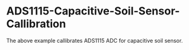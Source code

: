 # ADS1115-Capacitive-Soil-Sensor-Callibration
The above example callibrates ADS1115 ADC for capacitive soil sensor.
